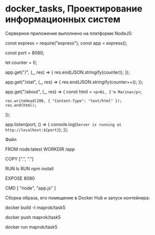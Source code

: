 # docker_tasks, Проектирование информационных систем
Серверное приложение выполнено на платформе NodeJS:

  const express = require("express");
  const app = express();
  
  const port = 8080;
  
  let counter = 0;
  
  app.get("/", (_, res) => {
    res.end(JSON.stringify(counter));
  });
  
  app.get("/stat", (_, res) => {
    res.end(JSON.stringify(counter++));
  });
  
  app.get("/about", (_, res) => {
    const html = `<p>Hi, I'm Marina</p>`;
  
    res.writeHead(200, { "Content-Type": "text/html" });
    res.end(html);
  });
  
  app.listen(port, () => {
    console.log(`Server is running at http://localhost:${port}`);
  });

Файл

  FROM node:latest
  WORKDIR /app
  
  COPY [".", "."]
  
  RUN ls
  RUN npm install
  
  
  EXPOSE 8080
  
  CMD [ "node", "app.js" ]

Сборка образа, его помещение в Docker Hub и запуск контейнера:

  docker build -t maprok/task5
  
  docker push maprok/task5
  
  docker run maprok/task5
